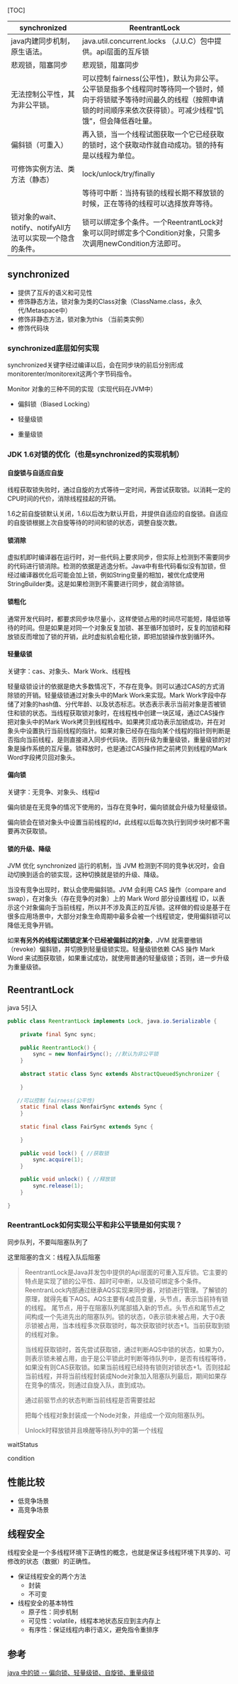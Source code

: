 [TOC]

| synchronized                                                | ReentrantLock                                                |
| ----------------------------------------------------------- | ------------------------------------------------------------ |
| java内建同步机制，原生语法。                                | java.util.concurrent.locks （J.U.C）包中提供。api层面的互斥锁 |
| 悲观锁，阻塞同步                                            | 悲观锁，阻塞同步                                             |
| 无法控制公平性，其为非公平锁。                              | 可以控制 fairness(公平性)，默认为非公平。公平锁是指多个线程同时等待同一个锁时，倾向于将锁赋予等待时间最久的线程（按照申请锁的时间顺序来依次获得锁）。可减少线程“饥饿”，但会降低吞吐量。 |
| 偏斜锁（可重入）                                            | 再入锁，当一个线程试图获取一个它已经获取的锁时，这个获取动作就自动成功。锁的持有是以线程为单位。 |
| 可修饰实例方法、类方法（静态）                              | lock/unlock/try/finally                                      |
|                                                             | 等待可中断：当持有锁的线程长期不释放锁的时候，正在等待的线程可以选择放弃等待。 |
| 锁对象的wait、notify、notifyAll方法可以实现一个隐含的条件。 | 锁可以绑定多个条件。一个ReentrantLock对象可以同时绑定多个Condition对象，只需多次调用newCondition方法即可。 |

## synchronized

- 提供了互斥的语义和可见性
- 修饰静态方法，锁对象为类的Class对象（ClassName.class，永久代/Metaspace中）
- 修饰非静态方法，锁对象为this （当前类实例）
- 修饰代码块

### synchronized底层如何实现

synchronized关键字经过编译以后，会在同步块的前后分别形成monitorenter/monitorexit这两个字节码指令。

Monitor 对象的三种不同的实现（实现代码在JVM中）

- 偏斜锁（Biased Locking）


- 轻量级锁

- 重量级锁



### JDK 1.6对锁的优化（也是synchronized的实现机制）

#### 自旋锁与自适应自旋

线程获取锁失败时，通过自旋的方式等待一定时间，再尝试获取锁。以消耗一定的CPU时间的代价，消除线程挂起的开销。

1.6之前自旋锁默认关闭，1.6以后改为默认开启，并提供自适应的自旋锁。自适应的自旋锁根据上次自旋等待的时间和锁的状态，调整自旋次数。

#### 锁消除

虚拟机即时编译器在运行时，对一些代码上要求同步，但实际上检测到不需要同步的代码进行锁消除。检测的依据是逃逸分析。Java中有些代码看似没有加锁，但经过编译器优化后可能会加上锁，例如String变量的相加，被优化成使用StringBuilder类。这是如果检测到不需要进行同步，就会消除锁。

#### 锁粗化

通常开发代码时，都要求同步块尽量小，这样使锁占用的时间尽可能短，降低锁等待的时间。但是如果是对同一个对象反复加锁、甚至循环加锁时，反复的加锁和释放锁反而增加了锁的开销，此时虚拟机会粗化锁，即把加锁操作放到循环外。

#### 轻量级锁

关键字：cas、对象头、Mark Work、线程栈

轻量级锁设计的依据是绝大多数情况下，不存在竞争。则可以通过CAS的方式消除锁的开销。轻量级锁通过对象头中的Mark Work来实现。Mark Work字段中存储了对象的hash值、分代年龄、以及状态标志。状态表示表示当前对象是否被锁住和锁的状态。当线程获取锁对象时，在线程栈中创建一块区域，通过CAS操作把对象头中的Mark Work拷贝到线程栈中。如果拷贝成功表示加锁成功，并在对象头中设置执行当前线程的指针。如果对象已经存在指向某个线程的指针则判断是否指向当前线程，是则直接进入同步代码块。否则升级为重量级锁，重量级锁的对象是操作系统的互斥量。锁释放时，也是通过CAS操作把之前拷贝到线程的Mark Word字段拷贝回对象头。

#### 偏向锁

关键字：无竞争、对象头、线程id

偏向锁是在无竞争的情况下使用的，当存在竞争时，偏向锁就会升级为轻量级锁。

偏向锁会在锁对象头中设置当前线程的Id，此线程以后每次执行到同步块时都不需要再次获取锁。

#### 锁的升级、降级

JVM 优化 synchronized 运行的机制，当 JVM 检测到不同的竞争状况时，会自动切换到适合的锁实现，这种切换就是锁的升级、降级。

当没有竞争出现时，默认会使用偏斜锁。JVM 会利用 CAS 操作（compare and swap），在对象头（存在竞争的对象）上的 Mark Word 部分设置线程 ID，以表示这个对象偏向于当前线程，所以并不涉及真正的互斥锁。这样做的假设是基于在很多应用场景中，大部分对象生命周期中最多会被一个线程锁定，使用偏斜锁可以降低无竞争开销。

如果**有另外的线程试图锁定某个已经被偏斜过的对象**，JVM 就需要撤销（revoke）偏斜锁，并切换到轻量级锁实现。轻量级锁依赖 CAS 操作 Mark Word 来试图获取锁，如果重试成功，就使用普通的轻量级锁；否则，进一步升级为重量级锁。

## ReentrantLock
java 5引入

```java
public class ReentrantLock implements Lock, java.io.Serializable {
  
    private final Sync sync;
  
    public ReentrantLock() {
        sync = new NonfairSync(); //默认为非公平锁
    }  
  
    abstract static class Sync extends AbstractQueuedSynchronizer {
      
    }  
  
   //可以控制 fairness(公平性)
    static final class NonfairSync extends Sync {
    }  
  
    static final class FairSync extends Sync {
      
    }
  
    public void lock() { //获取锁
        sync.acquire(1);
    }  

    public void unlock() { //释放锁
        sync.release(1);
    }
  
}
```

### ReentrantLock如何实现公平和非公平锁是如何实现？



同步队列，不要叫阻塞队列了

这里阻塞的含义：线程入队后阻塞

> ReentrantLock是Java并发包中提供的Api层面的可重入互斥锁。它主要的特点是实现了锁的公平性、超时可中断，以及锁可绑定多个条件。ReentranLock内部通过继承AQS实现来同步器，对锁进行管理。了解锁的原理，就得先看下AQS。AQS主要有4成员变量，头节点，表示当前持有锁的线程。 尾节点，用于在阻塞队列尾部插入新的节点。头节点和尾节点之间构成一个先进先出的阻塞队列。锁的状态，0表示锁未被占用，大于0表示锁被占用，当本线程多次获取锁时，每次获取锁时状态+1。当前获取到锁的线程对象。
>
> 当线程获取锁时，首先尝试获取锁，通过判断AQS中锁的状态，如果为0，则表示锁未被占用，由于是公平锁此时判断等待队列中，是否有线程等待，如果没有则CAS获取锁。如果当前线程已经持有锁则对锁状态+1。否则挂起当前线程，并将当前线程封装成Node对象加入阻塞队列最后，期间如果存在竞争的情况，则通过自旋入队，直到成功。
>
> 通过前驱节点的状态判断当前线程是否需要挂起
>
> 把每个线程对象封装成一个Node对象，并组成一个双向阻塞队列。
>
> Unlock时释放锁并且唤醒等待队列中的第一个线程



waitStatus



condition



## 性能比较

- 低竞争场景
- 高竞争场景

##  线程安全
线程安全是一个多线程环境下正确性的概念，也就是保证多线程环境下共享的、可修改的状态（数据）的正确性。

- 保证线程安全的两个方法
  - 封装
  - 不可变
- 线程安全的基本特性
  - 原子性：同步机制
  - 可见性：volatile，线程本地状态反应到主内存上
  - 有序性：保证线程内串行语义，避免指令重排序





## 参考

[java 中的锁 -- 偏向锁、轻量级锁、自旋锁、重量级锁](https://blog.csdn.net/zqz_zqz/java/article/details/70233767)

